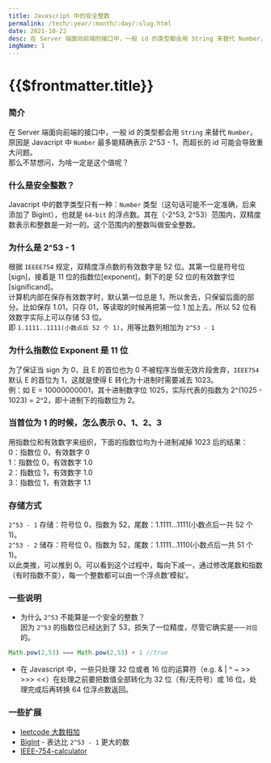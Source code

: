 ```yaml
---
title: Javascript 中的安全整数
permalink: /tech/:year/:month/:day/:slug.html
date: 2021-10-22
desc: 在 Server 端面向前端的接口中，一般 id 的类型都会用 String 来替代 Number，原因是 Javacript 中 Number 最多能精确表示 2^53 - 1，而超长的 id 可能会导致重大问题。那么不禁想问，为什么一定是这个值呢？
imgName: 1
---
```


# {{$frontmatter.title}}

### 简介
在 Server 端面向前端的接口中，一般 id 的类型都会用 `String` 来替代 `Number`，原因是 Javacript 中 `Number` 最多能精确表示 2^53 - 1，而超长的 id 可能会导致重大问题。  
那么不禁想问，为啥一定是这个值呢？

### 什么是安全整数？
Javacript 中的数字类型只有一种：`Number` 类型（这句话可能不一定准确，后来添加了 BigInt），也就是 `64-bit` 的浮点数。其在（-2^53, 2^53）范围内，双精度数表示和整数是一对一的。这个范围内的整数叫做安全整数。

### 为什么是 2^53 - 1
根据 `IEEEE754` 规定，双精度浮点数的有效数字是 52 位。其第一位是符号位[sign]，接着是 11 位的指数位[exponent]，剩下的是 52 位的有效数字位[significand]。  
计算机内部在保存有效数字时，默认第一位总是 1，所以舍去，只保留后面的部分。比如保存 1.01，只存 01，等读取的时候再把第一位 1 加上去。所以 52 位有效数字实际上可以存储 53 位。  
即 `1.1111..1111(小数点后 52 个 1)`，用等比数列相加为 `2^53 - 1`

### 为什么指数位 Exponent 是 11 位
为了保证当 sign 为 0，且 E 的首位也为 0 不被程序当做无效片段舍弃，`IEEE754` 默认 E 的首位为 1，这就是使得 E 转化为十进制时需要减去 1023。  
例：如 E = 10000000001，其十进制数字位 1025，实际代表的指数为 2^(1025 - 1023) = 2^2，即十进制下的指数位为 2。

### 当首位为 1 的时候，怎么表示 0、1、2、3
用指数位和有效数字来组织，下面的指数位均为十进制减掉 1023 后的结果：  
0：指数位 0，有效数字 0  
1：指数位 0，有效数字 1.0  
2：指数位 1，有效数字 1.0  
3：指数位 1，有效数字 1.1

### 存储方式
`2^53 - 1` 存储：符号位 0，指数为 52，尾数：1.1111...1111(小数点后一共 52 个 1)。  
`2^53 - 2` 储存：符号位 0，指数为 52，尾数：1.1111...1110(小数点后一共 51 个 1)。  
以此类推，可以推到 0。可以看到这个过程中，每向下减一，通过修改尾数和指数（有时指数不变），每一个整数都可以由一个浮点数‘模拟’。

### 一些说明
- 为什么 `2^53` 不能算是一个安全的整数？  
因为 `2^53` 的指数位已经达到了 53，损失了一位精度，尽管它确实是`一一对应`的。
```js
Math.pow(2,53) === Math.pow(2,53) + 1 //true
```

- 在 Javascript 中，一些只处理 32 位或者 16 位的运算符（e.g. & | ^ ~ >> >>> <<）在处理之前要把数值全部转化为 32 位（有/无符号）或 16 位，处理完成后再转换 64 位浮点数返回。

### 一些扩展
- [leetcode 大数相加](https://leetcode-cn.com/problems/add-strings/)
- [BigInt](https://developer.mozilla.org/zh-CN/docs/Web/JavaScript/Reference/Global_Objects/BigInt) - 表达比 `2^53 - 1` 更大的数
- [IEEE-754-calculator](http://weitz.de/ieee/)


